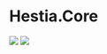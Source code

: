 # Hestia.Core

[![](https://github.com/sduo/Hestia.Core/workflows/main/badge.svg)](https://github.com/sduo/Hestia.Core)
[![](https://img.shields.io/nuget/v/Hestia.Core.svg)](https://www.nuget.org/packages/Hestia.Core)
